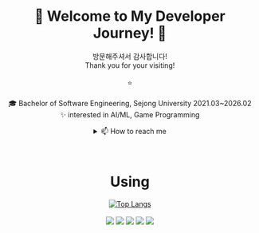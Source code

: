 <div align="center">

# 🌱 Welcome to My Developer Journey! 🌱
방문해주셔서 감사합니다!       <br/>
Thank you for your visiting! <br/>
<br>
:star:
<br><br>
🎓 Bachelor of Software Engineering, Sejong University 2021.03~2026.02
<br>
✨ interested in AI/ML, Game Programming

<details>
<summary>
  📫 How to reach me
</summary>
    ✉️ email :⠀kkyanwoo@gmail.com
    <br>
    🌱 Linkedin :⠀[Yanwoo Kim](https://www.linkedin.com/in/yanwoo-k-395b80309)
    <br>
    🎮 steam :⠀niar / 1209408742
</details>

⠀

# Using
[![Top Langs](https://github-readme-stats.vercel.app/api/top-langs/?username=yanwoo8)](https://github.com/anuraghazra/github-readme-stats)
<br><br>
  <img src="https://img.shields.io/badge/c-A8B9CC?style=for-the-badge&logo=c&logoColor=white">
  <img src="https://img.shields.io/badge/c++-00599C?style=for-the-badge&logo=c%2B%2B&logoColor=white">
  <img src="https://img.shields.io/badge/python-3776AB?style=for-the-badge&logo=python&logoColor=white">
  <img src="https://img.shields.io/badge/mysql-4479A1?style=for-the-badge&logo=mysql&logoColor=white"> 
  <img src="https://img.shields.io/badge/mariaDB-003545?style=for-the-badge&logo=mariaDB&logoColor=white">
  <br><br>
